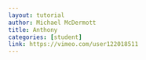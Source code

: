 ```yaml
---
layout: tutorial
author: Michael McDermott
title: Anthony
categories: [student]
link: https://vimeo.com/user122018511
---
```

